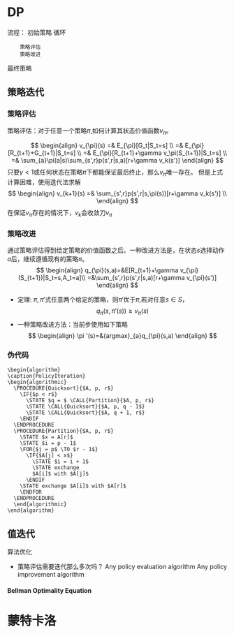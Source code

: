 # DP
流程：
初始策略
    循环
    
        策略评估
        策略改进
最终策略
## 策略迭代
### 策略评估
策略评估：对于任意一个策略$\pi$,如何计算其状态价值函数$v_\pi$。

$$
\begin{align}
v_{\pi}(s) =& E_{\pi}[G_t|S_t=s] \\
=& E_{\pi}[R_{t+1}+G_{t+1}|S_t=s] \\
=& E_{\pi}[R_{t+1}+\gamma v_\pi(S_{t+1})|S_t=s] \\
=& \sum_{a}\pi(a|s)\sum_{s',r}p(s',r|s,a)[r+\gamma v_k(s')]
\end{align}
$$
只要$\gamma<1$或任何状态在策略$\pi$下都能保证最后终止，那么$v_\pi$唯一存在。
但是上式计算困难，使用迭代法求解
$$
\begin{align}
v_{k+1}(s)
=& \sum_{s',r}p(s',r|s,\pi(s))[r+\gamma v_k(s')] \\
\end{align}
$$
在保证$v_\pi$存在的情况下，$v_{k}$会收敛刀$v_{\pi}$
### 策略改进
通过策略评估得到给定策略的价值函数之后。一种改进方法是，在状态$s$选择动作$a$后，继续遵循现有的策略$\pi$。
$$
\begin{align}
q_{\pi}(s,a)=&E[R_{t+1}+\gamma v_{\pi}(S_{t+1})|S_t=s,A_t=a]\\
=&\sum_{s',r}p(s',r|s,a)[r+\gamma v_{\pi}(s')]
\end{align}
$$
- 定理: $\pi,\pi '$式任意两个给定的策略，则$\pi '$优于$\pi$,若对任意$s \in S$，
$$
q_{\pi}(s,\pi '(s)) \geq v_{\pi}(s)
$$
- 一种策略改进方法：当前步使用如下策略
$$
\begin{align}
\pi '(s)=&{argmax}_{a}q_{\pi}(s,a)
\end{align}
$$
### 伪代码
```pseudo
\begin{algorithm}
\caption{PolicyIteration}
\begin{algorithmic}
  \PROCEDURE{Quicksort}{$A, p, r$}
	\IF{$p < r$}
	  \STATE $q = $ \CALL{Partition}{$A, p, r$}
	  \STATE \CALL{Quicksort}{$A, p, q - 1$}
	  \STATE \CALL{Quicksort}{$A, q + 1, r$}
	\ENDIF
  \ENDPROCEDURE
  \PROCEDURE{Partition}{$A, p, r$}
	\STATE $x = A[r]$
	\STATE $i = p - 1$
	\FOR{$j = p$ \TO $r - 1$}
	  \IF{$A[j] < x$}
		\STATE $i = i + 1$
		\STATE exchange
		$A[i]$ with $A[j]$
	  \ENDIF
	\STATE exchange $A[i]$ with $A[r]$
	\ENDFOR
  \ENDPROCEDURE
  \end{algorithmic}
\end{algorithm}
```
## 值迭代
算法优化
- 策略评估需要迭代那么多次吗？
Any policy evaluation algorithm
Any policy improvement algorithm
#### Bellman Optimality Equation
# 蒙特卡洛